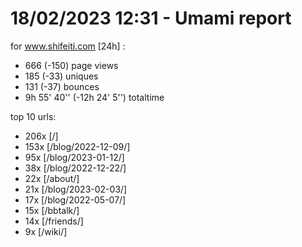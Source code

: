 # 18/02/2023 12:31 - Umami report
for www.shifeiti.com [24h] :

 - 666 (-150) page views
 - 185 (-33) uniques
 - 131 (-37) bounces
 - 9h 55' 40'' (-12h 24' 5'') totaltime


top 10 urls:
 - 206x [/]
 - 153x [/blog/2022-12-09/]
 - 95x [/blog/2023-01-12/]
 - 38x [/blog/2022-12-22/]
 - 22x [/about/]
 - 21x [/blog/2023-02-03/]
 - 17x [/blog/2022-05-07/]
 - 15x [/bbtalk/]
 - 14x [/friends/]
 - 9x [/wiki/]


